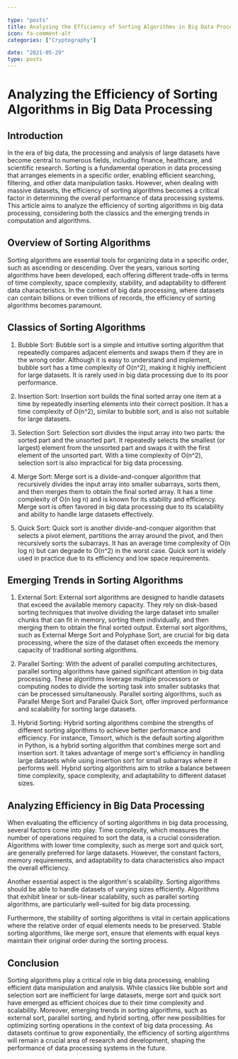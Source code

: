 ```yaml
---

type: "posts"
title: Analyzing the Efficiency of Sorting Algorithms in Big Data Processing
icon: fa-comment-alt
categories: ["Cryptography"]

date: "2021-05-29"
type: posts
---
```





# Analyzing the Efficiency of Sorting Algorithms in Big Data Processing

## Introduction

In the era of big data, the processing and analysis of large datasets have become central to numerous fields, including finance, healthcare, and scientific research. Sorting is a fundamental operation in data processing that arranges elements in a specific order, enabling efficient searching, filtering, and other data manipulation tasks. However, when dealing with massive datasets, the efficiency of sorting algorithms becomes a critical factor in determining the overall performance of data processing systems. This article aims to analyze the efficiency of sorting algorithms in big data processing, considering both the classics and the emerging trends in computation and algorithms.

## Overview of Sorting Algorithms

Sorting algorithms are essential tools for organizing data in a specific order, such as ascending or descending. Over the years, various sorting algorithms have been developed, each offering different trade-offs in terms of time complexity, space complexity, stability, and adaptability to different data characteristics. In the context of big data processing, where datasets can contain billions or even trillions of records, the efficiency of sorting algorithms becomes paramount.

## Classics of Sorting Algorithms

1. Bubble Sort: Bubble sort is a simple and intuitive sorting algorithm that repeatedly compares adjacent elements and swaps them if they are in the wrong order. Although it is easy to understand and implement, bubble sort has a time complexity of O(n^2), making it highly inefficient for large datasets. It is rarely used in big data processing due to its poor performance.

2. Insertion Sort: Insertion sort builds the final sorted array one item at a time by repeatedly inserting elements into their correct position. It has a time complexity of O(n^2), similar to bubble sort, and is also not suitable for large datasets.

3. Selection Sort: Selection sort divides the input array into two parts: the sorted part and the unsorted part. It repeatedly selects the smallest (or largest) element from the unsorted part and swaps it with the first element of the unsorted part. With a time complexity of O(n^2), selection sort is also impractical for big data processing.

4. Merge Sort: Merge sort is a divide-and-conquer algorithm that recursively divides the input array into smaller subarrays, sorts them, and then merges them to obtain the final sorted array. It has a time complexity of O(n log n) and is known for its stability and efficiency. Merge sort is often favored in big data processing due to its scalability and ability to handle large datasets effectively.

5. Quick Sort: Quick sort is another divide-and-conquer algorithm that selects a pivot element, partitions the array around the pivot, and then recursively sorts the subarrays. It has an average time complexity of O(n log n) but can degrade to O(n^2) in the worst case. Quick sort is widely used in practice due to its efficiency and low space requirements.

## Emerging Trends in Sorting Algorithms

1. External Sort: External sort algorithms are designed to handle datasets that exceed the available memory capacity. They rely on disk-based sorting techniques that involve dividing the large dataset into smaller chunks that can fit in memory, sorting them individually, and then merging them to obtain the final sorted output. External sort algorithms, such as External Merge Sort and Polyphase Sort, are crucial for big data processing, where the size of the dataset often exceeds the memory capacity of traditional sorting algorithms.

2. Parallel Sorting: With the advent of parallel computing architectures, parallel sorting algorithms have gained significant attention in big data processing. These algorithms leverage multiple processors or computing nodes to divide the sorting task into smaller subtasks that can be processed simultaneously. Parallel sorting algorithms, such as Parallel Merge Sort and Parallel Quick Sort, offer improved performance and scalability for sorting large datasets.

3. Hybrid Sorting: Hybrid sorting algorithms combine the strengths of different sorting algorithms to achieve better performance and efficiency. For instance, Timsort, which is the default sorting algorithm in Python, is a hybrid sorting algorithm that combines merge sort and insertion sort. It takes advantage of merge sort's efficiency in handling large datasets while using insertion sort for small subarrays where it performs well. Hybrid sorting algorithms aim to strike a balance between time complexity, space complexity, and adaptability to different dataset sizes.

## Analyzing Efficiency in Big Data Processing

When evaluating the efficiency of sorting algorithms in big data processing, several factors come into play. Time complexity, which measures the number of operations required to sort the data, is a crucial consideration. Algorithms with lower time complexity, such as merge sort and quick sort, are generally preferred for large datasets. However, the constant factors, memory requirements, and adaptability to data characteristics also impact the overall efficiency.

Another essential aspect is the algorithm's scalability. Sorting algorithms should be able to handle datasets of varying sizes efficiently. Algorithms that exhibit linear or sub-linear scalability, such as parallel sorting algorithms, are particularly well-suited for big data processing.

Furthermore, the stability of sorting algorithms is vital in certain applications where the relative order of equal elements needs to be preserved. Stable sorting algorithms, like merge sort, ensure that elements with equal keys maintain their original order during the sorting process.

## Conclusion

Sorting algorithms play a critical role in big data processing, enabling efficient data manipulation and analysis. While classics like bubble sort and selection sort are inefficient for large datasets, merge sort and quick sort have emerged as efficient choices due to their time complexity and scalability. Moreover, emerging trends in sorting algorithms, such as external sort, parallel sorting, and hybrid sorting, offer new possibilities for optimizing sorting operations in the context of big data processing. As datasets continue to grow exponentially, the efficiency of sorting algorithms will remain a crucial area of research and development, shaping the performance of data processing systems in the future.